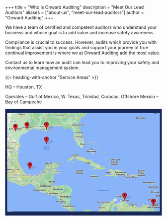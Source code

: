 +++
title = "Who is Onward Auditing"
description = "Meet Our Lead Auditors"
aliases = ["about-us", "meet-our-lead-auditors"]
author = "Onward Auditing"
+++

We have a team of certified and competent auditors who understand your business and whose goal is to add value and increase safety awareness.

Compliance is crucial to success.  However, audits which provide you with findings that assist you in your goals and support your journey of true continual improvement is where we at Onward Auditing add the most value.

Contact us to learn how an audit can lead you to improving your safety and environmental management system.

{{< heading-with-anchor "Service Areas" >}}

HQ – Houston, TX

Operates – Gulf of Mexico, W. Texas, Trinidad, Curacao, Offshore Mexico – Bay of Campeche

![Onward Auditing Service Areas](/img/map.png)

